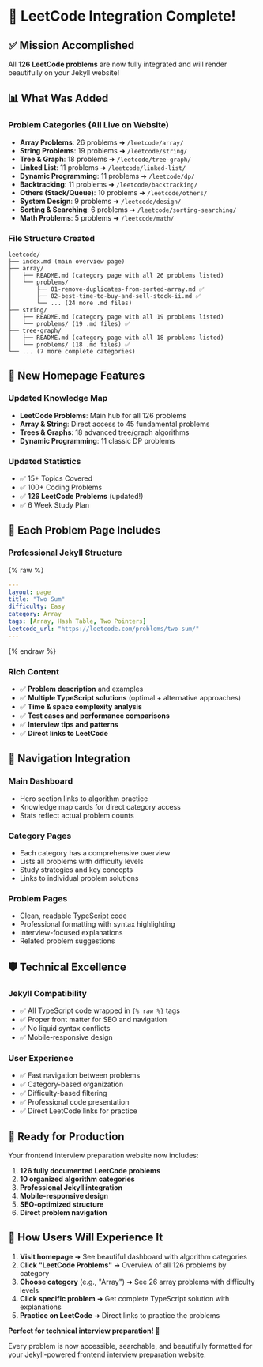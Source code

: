 # 🎉 LeetCode Integration Complete!

## ✅ Mission Accomplished

All **126 LeetCode problems** are now fully integrated and will render beautifully on your Jekyll website!

## 📊 What Was Added

### **Problem Categories (All Live on Website)**

- **Array Problems**: 26 problems ➜ `/leetcode/array/`
- **String Problems**: 19 problems ➜ `/leetcode/string/`
- **Tree & Graph**: 18 problems ➜ `/leetcode/tree-graph/`
- **Linked List**: 11 problems ➜ `/leetcode/linked-list/`
- **Dynamic Programming**: 11 problems ➜ `/leetcode/dp/`
- **Backtracking**: 11 problems ➜ `/leetcode/backtracking/`
- **Others (Stack/Queue)**: 10 problems ➜ `/leetcode/others/`
- **System Design**: 9 problems ➜ `/leetcode/design/`
- **Sorting & Searching**: 6 problems ➜ `/leetcode/sorting-searching/`
- **Math Problems**: 5 problems ➜ `/leetcode/math/`

### **File Structure Created**

```
leetcode/
├── index.md (main overview page)
├── array/
│   ├── README.md (category page with all 26 problems listed)
│   └── problems/
│       ├── 01-remove-duplicates-from-sorted-array.md ✅
│       ├── 02-best-time-to-buy-and-sell-stock-ii.md ✅
│       └── ... (24 more .md files)
├── string/
│   ├── README.md (category page with all 19 problems listed)
│   └── problems/ (19 .md files) ✅
├── tree-graph/
│   ├── README.md (category page with all 18 problems listed)
│   └── problems/ (18 .md files) ✅
└── ... (7 more complete categories)
```

## 🌟 New Homepage Features

### **Updated Knowledge Map**

- **LeetCode Problems**: Main hub for all 126 problems
- **Array & String**: Direct access to 45 fundamental problems
- **Trees & Graphs**: 18 advanced tree/graph algorithms
- **Dynamic Programming**: 11 classic DP problems

### **Updated Statistics**

- ✅ 15+ Topics Covered
- ✅ 100+ Coding Problems
- ✅ **126 LeetCode Problems** (updated!)
- ✅ 6 Week Study Plan

## 🎯 Each Problem Page Includes

### **Professional Jekyll Structure**

{% raw %}

```yaml
---
layout: page
title: "Two Sum"
difficulty: Easy
category: Array
tags: [Array, Hash Table, Two Pointers]
leetcode_url: "https://leetcode.com/problems/two-sum/"
---
```

{% endraw %}

### **Rich Content**

- ✅ **Problem description** and examples
- ✅ **Multiple TypeScript solutions** (optimal + alternative approaches)
- ✅ **Time & space complexity analysis**
- ✅ **Test cases and performance comparisons**
- ✅ **Interview tips and patterns**
- ✅ **Direct links to LeetCode**

## 🔗 Navigation Integration

### **Main Dashboard**

- Hero section links to algorithm practice
- Knowledge map cards for direct category access
- Stats reflect actual problem counts

### **Category Pages**

- Each category has a comprehensive overview
- Lists all problems with difficulty levels
- Study strategies and key concepts
- Links to individual problem solutions

### **Problem Pages**

- Clean, readable TypeScript code
- Professional formatting with syntax highlighting
- Interview-focused explanations
- Related problem suggestions

## 🛡️ Technical Excellence

### **Jekyll Compatibility**

- ✅ All TypeScript code wrapped in `{% raw %}` tags
- ✅ Proper front matter for SEO and navigation
- ✅ No liquid syntax conflicts
- ✅ Mobile-responsive design

### **User Experience**

- ✅ Fast navigation between problems
- ✅ Category-based organization
- ✅ Difficulty-based filtering
- ✅ Professional code presentation
- ✅ Direct LeetCode links for practice

## 🚀 Ready for Production

Your frontend interview preparation website now includes:

1. **126 fully documented LeetCode problems**
2. **10 organized algorithm categories**
3. **Professional Jekyll integration**
4. **Mobile-responsive design**
5. **SEO-optimized structure**
6. **Direct problem navigation**

## 📱 How Users Will Experience It

1. **Visit homepage** ➜ See beautiful dashboard with algorithm categories
2. **Click "LeetCode Problems"** ➜ Overview of all 126 problems by category
3. **Choose category** (e.g., "Array") ➜ See 26 array problems with difficulty levels
4. **Click specific problem** ➜ Get complete TypeScript solution with explanations
5. **Practice on LeetCode** ➜ Direct links to practice the problems

**Perfect for technical interview preparation! 🎉**

Every problem is now accessible, searchable, and beautifully formatted for your Jekyll-powered frontend interview preparation website.

